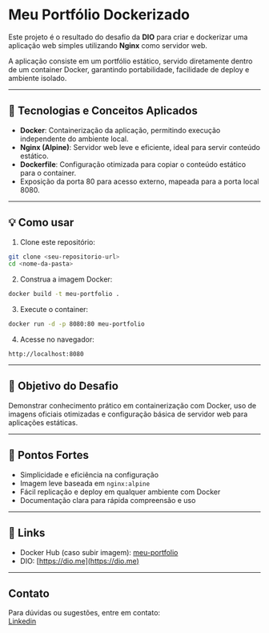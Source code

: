 
# Meu Portfólio Dockerizado

Este projeto é o resultado do desafio da **DIO** para criar e dockerizar uma aplicação web simples utilizando **Nginx** como servidor web.  

A aplicação consiste em um portfólio estático, servido diretamente dentro de um container Docker, garantindo portabilidade, facilidade de deploy e ambiente isolado.

---

## 🚀 Tecnologias e Conceitos Aplicados

- **Docker**: Containerização da aplicação, permitindo execução independente do ambiente local.
- **Nginx (Alpine)**: Servidor web leve e eficiente, ideal para servir conteúdo estático.
- **Dockerfile**: Configuração otimizada para copiar o conteúdo estático para o container.
- Exposição da porta 80 para acesso externo, mapeada para a porta local 8080.

---

## 💡 Como usar

1. Clone este repositório:

```bash
git clone <seu-repositorio-url>
cd <nome-da-pasta>
```

2. Construa a imagem Docker:

```bash
docker build -t meu-portfolio .
```

3. Execute o container:

```bash
docker run -d -p 8080:80 meu-portfolio
```

4. Acesse no navegador:

```
http://localhost:8080
```

---

## 🎯 Objetivo do Desafio

Demonstrar conhecimento prático em containerização com Docker, uso de imagens oficiais otimizadas e configuração básica de servidor web para aplicações estáticas.

---

## 📌 Pontos Fortes

- Simplicidade e eficiência na configuração
- Imagem leve baseada em `nginx:alpine`
- Fácil replicação e deploy em qualquer ambiente com Docker
- Documentação clara para rápida compreensão e uso

---

## 🔗 Links

- Docker Hub (caso subir imagem): [meu-portfolio](#)
- DIO: [https://dio.me](https://dio.me)

---

## Contato

Para dúvidas ou sugestões, entre em contato:  
[Linkedin](https://www.linkedin.com/in/emilynsfer013)
